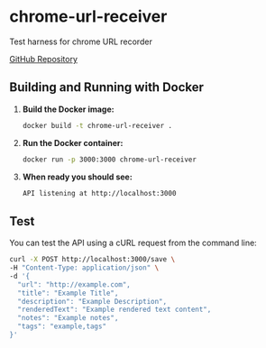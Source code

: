 # chrome-url-receiver

Test harness for chrome URL recorder

[GitHub Repository](https://github.com/randallmorse/chrome-url-recorder)

## Building and Running with Docker

1. **Build the Docker image:**

   ```sh
   docker build -t chrome-url-receiver .
   ```

2. **Run the Docker container:**

   ```sh
   docker run -p 3000:3000 chrome-url-receiver
   ```

3. **When ready you should see:**

   ```sh
   API listening at http://localhost:3000
   ```

## Test

You can test the API using a cURL request from the command line:

```sh
curl -X POST http://localhost:3000/save \
-H "Content-Type: application/json" \
-d '{
  "url": "http://example.com",
  "title": "Example Title",
  "description": "Example Description",
  "renderedText": "Example rendered text content",
  "notes": "Example notes",
  "tags": "example,tags"
}'
```
